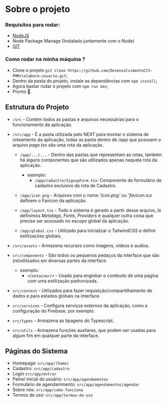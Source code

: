 # Sobre o projeto

### Requisitos para rodar:

- [NodeJS](https://nodejs.org/en)
- Node Package Manage (Instalado juntamente com o Node)
- [GIT](https://git-scm.com/downloads)

### Como rodar na minha máquina ?

- Clone o projeto `git clone https://github.com/DesenvolvimentoCCS-PMM/colabore-usuario.git`;
- Dentro da pasta do projeto, instale as dependências com `npm install`;
- Agora bastar rodar o projeto com `npm run dev`;
- Pronto 🎉.

## Estrutura do Projeto

- `/src` - Contém todos as pastas e arquivos necessárias para o funcionamento da aplicação.

- `/src/app` - É a pasta utilizada pelo NEXT para montar o sistema de roteamento da aplicação, todas as pasta dentro de _/app_ que possuem o arquivo _page.tsx_ são uma rota da aplicação.

  - `/app/.../...` - Dentro das pastas que representam as rotas, também há alguns componentes que são utilizados apenas naquela rota da aplicação.

    - exemplo:
      - `/app/cadastro/SignupForm.tsx`: Componente de formulário de cadastro exclusivo da rota de Cadastro.

  - `/app/icon.png` - Arquivos com o nome _'icon.png'_ ou _'favicon.ico_ definem o Favicon da aplicação.
  - `/app/layout.tsx` - Todo o sistema é gerado a partir desse arquivo, lá definimos _Metatags_, _Fonts_, _Providers_ e qualquer outra coisa que precise ser acessado no escopo global da aplicação.
  - `/app/global.css` - Utilizado para inicializar o TailwindCSS e definir estilizações globais.

- `/src/assets` - Armazena recursos como imagens, videos e audios.
- `src/components` - São todos os pequenos pedaços da interface que são (re)utilizados em diversas partes da interface.
  - exemplo:
    - `<Container/>` - Usado para englobar o contéudo de uma página com uma estilização padronizada.
- `src/context` - Utilizados para fazer requisição/compartilhamento de dados e para estados globais na interface.
- `src/services` - Configura serviços externos da aplicação, como a configuração do Firebase, por exemplo.
- `src/types` - Armazena as tipagens do Typescript.
- `src/utils` - Armazena funções auxilares, que podem ser usadas para algum fim em qualquer parte da interface.

## Páginas do Sistema

- Homepage: `src/app/(home)`
- Cadastro: `src/app/cadastro`
- Login `src/app/entrar`
- Painel inicial do usuário: `src/app/agendamentos`
- Formulário de agendammento: `src/app/agendamentos/agendar`
- Sobre nós: `src/app/como-funciona`
- Termos de uso: `src/app/termos-de-uso`
